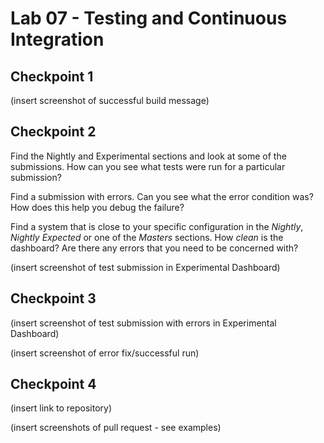 # Lab 07 - Testing and Continuous Integration

## Checkpoint 1

(insert screenshot of successful build message)

## Checkpoint 2

Find the Nightly and Experimental sections and look at some of the submissions. How can you see what tests were run for a particular submission?

Find a submission with errors. Can you see what the error condition was? How does this help you debug the failure?

Find a system that is close to your specific configuration in the _Nightly_, _Nightly Expected_ or one of the _Masters_ sections. How _clean_ is the dashboard? Are there any errors that you need to be concerned with?

(insert screenshot of test submission in Experimental Dashboard)

## Checkpoint 3

(insert screenshot of test submission with errors in Experimental Dashboard)

(insert screenshot of error fix/successful run)

## Checkpoint 4

(insert link to repository)

(insert screenshots of pull request - see examples)

